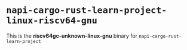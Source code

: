 # `napi-cargo-rust-learn-project-linux-riscv64-gnu`

This is the **riscv64gc-unknown-linux-gnu** binary for `napi-cargo-rust-learn-project`
